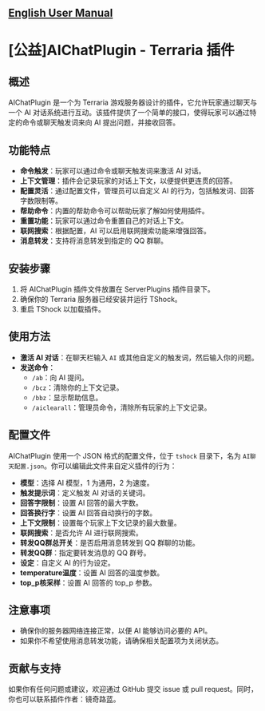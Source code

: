 ## [English User Manual](README.en-US.md)

# [公益]AIChatPlugin - Terraria 插件

## 概述

AIChatPlugin 是一个为 Terraria 游戏服务器设计的插件，它允许玩家通过聊天与一个 AI 对话系统进行互动。该插件提供了一个简单的接口，使得玩家可以通过特定的命令或聊天触发词来向 AI 提出问题，并接收回答。

## 功能特点

- **命令触发**：玩家可以通过命令或聊天触发词来激活 AI 对话。
- **上下文管理**：插件会记录玩家的对话上下文，以便提供更连贯的回答。
- **配置灵活**：通过配置文件，管理员可以自定义 AI 的行为，包括触发词、回答字数限制等。
- **帮助命令**：内置的帮助命令可以帮助玩家了解如何使用插件。
- **重置功能**：玩家可以通过命令重置自己的对话上下文。
- **联网搜索**：根据配置，AI 可以启用联网搜索功能来增强回答。
- **消息转发**：支持将消息转发到指定的 QQ 群聊。

## 安装步骤

1. 将 AIChatPlugin 插件文件放置在 ServerPlugins 插件目录下。
2. 确保你的 Terraria 服务器已经安装并运行 TShock。
3. 重启 TShock 以加载插件。

## 使用方法

- **激活 AI 对话**：在聊天栏输入 `AI` 或其他自定义的触发词，然后输入你的问题。
- **发送命令**：
  - `/ab`：向 AI 提问。
  - `/bcz`：清除你的上下文记录。
  - `/bbz`：显示帮助信息。
  - `/aiclearall`：管理员命令，清除所有玩家的上下文记录。

## 配置文件

AIChatPlugin 使用一个 JSON 格式的配置文件，位于 `tshock` 目录下，名为 `AI聊天配置.json`。你可以编辑此文件来自定义插件的行为：

- **模型**：选择 AI 模型，1 为通用，2 为速度。
- **触发提示词**：定义触发 AI 对话的关键词。
- **回答字限制**：设置 AI 回答的最大字数。
- **回答换行字**：设置 AI 回答自动换行的字数。
- **上下文限制**：设置每个玩家上下文记录的最大数量。
- **联网搜索**：是否允许 AI 进行联网搜索。
- **转发QQ群总开关**：是否启用消息转发到 QQ 群聊的功能。
- **转发QQ群**：指定要转发消息的 QQ 群号。
- **设定**：自定义 AI 的行为设定。
- **temperature温度**：设置 AI 回答的温度参数。
- **top_p核采样**：设置 AI 回答的 top_p 参数。

## 注意事项

- 确保你的服务器网络连接正常，以便 AI 能够访问必要的 API。
- 如果你不希望使用消息转发功能，请确保相关配置项为关闭状态。

## 贡献与支持

如果你有任何问题或建议，欢迎通过 GitHub 提交 issue 或 pull request。同时，你也可以联系插件作者：镜奇路蓝。
